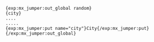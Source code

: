 	{exp:mx_jumper:out_global random}
	{city}
	....
	.....
	{exp:mx_jumper:put name="city"}City{/exp:mx_jumper:put} 
	{/exp:mx_jumper:out_global} 